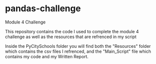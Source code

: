 # pandas-challenge
Module 4 Challenge

This repository contains the code I used to complete the module 4 challenge as well as the resources that are refrenced in my script 

Inside the PyCitySchools folder you will find both the "Resources" folder which contains the csv files I refrenced, and the "Main_Script" file which contains my code and my Written Report. 

